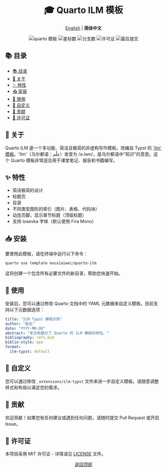 
<div align="center">
  <h1>🎓 Quarto ILM 模板</h1>
  <p>
    <a href="README.md">English</a> |
    <b>简体中文</b>
  </p>
  <!-- 徽章 -->
  <p>
    <img src="https://img.shields.io/badge/quarto-模板-blue" alt="quarto 模板">
    <img src="https://img.shields.io/github/stars/exusiaiwei/quarto-ilm" alt="星标数">
    <img src="https://img.shields.io/github/forks/exusiaiwei/quarto-ilm" alt="分支数">
    <img src="https://img.shields.io/github/license/exusiaiwei/quarto-ilm" alt="许可证">
    <img src="https://img.shields.io/github/last-commit/exusiaiwei/quarto-ilm" alt="最后提交">
  </p>
</div>

## 📚 目录

- [📚 目录](#-目录)
- [🌟 关于](#-关于)
- [✨ 特性](#-特性)
- [📥 安装](#-安装)
- [🚀 使用](#-使用)
- [🔧 自定义](#-自定义)
- [🤝 贡献](#-贡献)
- [📄 许可证](#-许可证)

## 🌟 关于

Quarto ILM 是一个多功能、简洁且极简的非虚构写作模板，改编自 Typst 的 ['ilm' 模板](https://github.com/talal/ilm)。'Ilm'（乌尔都语：عِلْم）发音为 /ə.ləm/，是乌尔都语中"知识"的意思。这个 Quarto 模板非常适合用于课堂笔记、报告和书籍编写。

## ✨ 特性

- 简洁极简的设计
- 标题页
- 目录
- 不同类型图形的索引（图片、表格、代码块）
- 动态页脚，显示章节标题（顶级标题）
- 支持 Iosevka 字体（默认使用 Fira Mono）

## 📥 安装

要使用此模板，请在终端中运行以下命令：

```bash
quarto use template exusiaiwei/quarto-ilm
```

这将创建一个包含所有必要文件的新目录，帮助您快速开始。

## 🚀 使用

安装后，您可以通过修改 Quarto 文档中的 YAML 元数据来自定义模板。目前支持以下元数据选项：

```yaml
title: "ILM Typst 模板示例"
author: "姓名"
date: "YYYY-MM-DD"
abstract: "本文档展示了 Quarto 的 ILM 模板的特性。"
bibliography: refs.bib
biblio-style: apa
format:
  ilm-typst: default
```

## 🔧 自定义

您可以通过修改 `_extensions/ilm-typst` 文件来进一步自定义模板。请随意调整样式和布局以满足您的需求。

## 🤝 贡献

欢迎贡献！如果您有任何建议或遇到任何问题，请随时提交 Pull Request 或开启 Issue。

## 📄 许可证

本项目采用 MIT 许可证 - 详情请见 [LICENSE](LICENSE) 文件。

<div align="center">
  <p>
    <a href="#-quarto-ilm-模板">返回顶部</a>
  </p>
</div>
